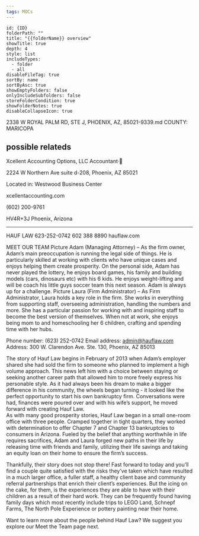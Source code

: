 ```yaml
---
tags: MOCs
---
```

```folder-overview
id: {ID}
folderPath: ""
title: "{{folderName}} overview"
showTitle: true
depth: 4
style: list
includeTypes:
  - folder
  - all
disableFileTag: true
sortBy: name
sortByAsc: true
showEmptyFolders: false
onlyIncludeSubfolders: false
storeFolderCondition: true
showFolderNotes: true
disableCollapseIcon: true
```
2338 W ROYAL PALM RD, STE J, PHOENIX, AZ, 85021-9339.md
COUNTY: MARICOPA



possible relateds
--------------------------------------------

Xcellent Accounting Options, LLC
Accountant·

2224 W Northern Ave suite d-208, Phoenix, AZ 85021

Located in: Westwood Business Center

xcellentaccounting.com

(602) 200-9761

HV4R+3J Phoenix, Arizona

------------------------------------------------
HAUF LAW
623-252-0742
602 388 8890
hauflaw.com

MEET OUR TEAM
Picture
Adam (Managing Attorney) – As the firm owner, Adam’s main preoccupation is running the legal side of things. He is particularly skilled at working with clients who have unique cases and enjoys helping them create prosperity. On the personal side, Adam  has never played the lottery, he enjoys board games, his family and  building models (cars, dinosaurs etc) with his 6 kids. He enjoys weight-lifting and will be coach his little guys soccer team this next season. Adam is always up for a challenge.
Picture
Laura (Firm Administrator) – As Firm Administrator, Laura holds a key role in the firm. She works in everything from supporting staff, overseeing administration, handling the numbers and more. She has a particular passion for working with and inspiring staff to become the best version of themselves. When not at work, she enjoys being mom to and homeschooling her 6  children, crafting and spending time with her hubs. 

Phone number: (623) 252-0742
Email address: admin@hauflaw.com
Address: 300 W. Clarendon Ave. Ste. 130, Phoenix, AZ 85013


The story of Hauf Law begins in February of 2013 when Adam’s employer shared she had sold the firm to someone who planned to implement a high volume approach. This news left him with a choice between staying or seeking another career path that allowed him to more freely express his personable style. As it had always been his dream to make a bigger difference in his community, the wheels began turning - it looked like the perfect opportunity to start his own bankruptcy firm. Conversations were had, finances were poured over and with his wife’s support, he moved forward with creating Hauf Law.     
​
As with many good prosperity stories, Hauf Law began in a small one-room office with three people. Cramped together in tight quarters, they worked with determination to offer Chapter 7 and Chapter 13 bankruptcies to consumers in Arizona. Fueled by the belief that anything worthwhile in life requires sacrifices, Adam and Laura forged new paths in their life by releasing time with friends and family, utilizing their life savings and taking an equity loan on their home to ensure the firm’s success. 

Thankfully, their story does not stop there! Fast forward to today and you’ll find a couple quite satisfied with the risks they’ve taken which have resulted in a much larger office, a fuller staff, a healthy client base and community referral partnerships that enrich their client’s experiences. But the icing on the cake, for them, is the experiences they are able to have with their children as a result of their hard work. They can be frequently found having family days which most recently include trips to LEGO Land, Schnepf Farms, The North Pole Experience or pottery painting near their home. 

Want to learn more about the people behind Hauf Law? We suggest you explore our Meet the Team page next. 



